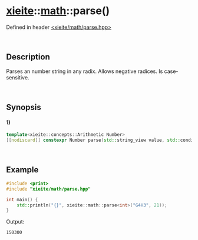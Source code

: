 # [xieite](../../xieite.md)\:\:[math](../../math.md)\:\:parse\(\)
Defined in header [<xieite/math/parse.hpp>](../../../include/xieite/math/parse.hpp)

&nbsp;

## Description
Parses an number string in any radix. Allows negative radices. Is case-sensitive.

&nbsp;

## Synopsis
#### 1)
```cpp
template<xieite::concepts::Arithmetic Number>
[[nodiscard]] constexpr Number parse(std::string_view value, std::conditional_t<std::floating_point<Number>, xieite::math::SignedSize, Number> radix = 10, xieite::strings::NumberComponents components = xieite::strings::NumberComponents()) noexcept;
```

&nbsp;

## Example
```cpp
#include <print>
#include "xieite/math/parse.hpp"

int main() {
    std::println("{}", xieite::math::parse<int>("G4H3", 21));
}
```
Output:
```
150300
```
